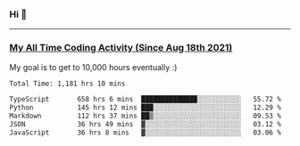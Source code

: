 ### Hi 🙂

---

### <a href="https://wakatime.com/@Eroxl">My All Time Coding Activity (Since Aug 18th 2021)</a>
My goal is to get to 10,000 hours eventually :)
<!--START_SECTION:waka-->

```txt
Total Time: 1,181 hrs 10 mins

TypeScript       658 hrs 6 mins  ██████████████░░░░░░░░░░░   55.72 %
Python           145 hrs 12 mins ███░░░░░░░░░░░░░░░░░░░░░░   12.29 %
Markdown         112 hrs 37 mins ██▒░░░░░░░░░░░░░░░░░░░░░░   09.53 %
JSON             36 hrs 49 mins  ▓░░░░░░░░░░░░░░░░░░░░░░░░   03.12 %
JavaScript       36 hrs 8 mins   ▓░░░░░░░░░░░░░░░░░░░░░░░░   03.06 %
```

<!--END_SECTION:waka-->
